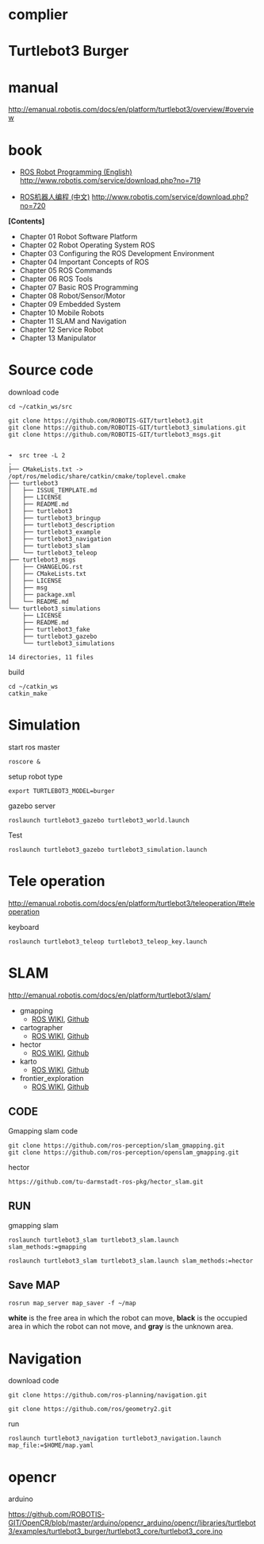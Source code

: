 # complier

# Turtlebot3 Burger



# manual

http://emanual.robotis.com/docs/en/platform/turtlebot3/overview/#overview



# book

- [ROS Robot Programming (English)](http://www.robotis.com/service/download.php?no=719)
http://www.robotis.com/service/download.php?no=719

- [ROS机器人编程 (中文)](http://www.robotis.com/service/download.php?no=720)
http://www.robotis.com/service/download.php?no=720



**[Contents]**

- Chapter 01 Robot Software Platform
- Chapter 02 Robot Operating System ROS
- Chapter 03 Configuring the ROS Development Environment
- Chapter 04 Important Concepts of ROS
- Chapter 05 ROS Commands
- Chapter 06 ROS Tools
- Chapter 07 Basic ROS Programming
- Chapter 08 Robot/Sensor/Motor
- Chapter 09 Embedded System
- Chapter 10 Mobile Robots
- Chapter 11 SLAM and Navigation
- Chapter 12 Service Robot
- Chapter 13 Manipulator





# Source code



download code

```
cd ~/catkin_ws/src

git clone https://github.com/ROBOTIS-GIT/turtlebot3.git
git clone https://github.com/ROBOTIS-GIT/turtlebot3_simulations.git
git clone https://github.com/ROBOTIS-GIT/turtlebot3_msgs.git
```



```

➜  src tree -L 2
.
├── CMakeLists.txt -> /opt/ros/melodic/share/catkin/cmake/toplevel.cmake
├── turtlebot3
│   ├── ISSUE_TEMPLATE.md
│   ├── LICENSE
│   ├── README.md
│   ├── turtlebot3
│   ├── turtlebot3_bringup
│   ├── turtlebot3_description
│   ├── turtlebot3_example
│   ├── turtlebot3_navigation
│   ├── turtlebot3_slam
│   └── turtlebot3_teleop
├── turtlebot3_msgs
│   ├── CHANGELOG.rst
│   ├── CMakeLists.txt
│   ├── LICENSE
│   ├── msg
│   ├── package.xml
│   └── README.md
└── turtlebot3_simulations
    ├── LICENSE
    ├── README.md
    ├── turtlebot3_fake
    ├── turtlebot3_gazebo
    └── turtlebot3_simulations

14 directories, 11 files
```



build

```
cd ~/catkin_ws
catkin_make
```



# Simulation

start ros master

```
roscore &
```



setup robot type

```
export TURTLEBOT3_MODEL=burger
```



gazebo server

```
roslaunch turtlebot3_gazebo turtlebot3_world.launch
```



Test

```
roslaunch turtlebot3_gazebo turtlebot3_simulation.launch
```



# Tele operation

http://emanual.robotis.com/docs/en/platform/turtlebot3/teleoperation/#teleoperation



keyboard

```
roslaunch turtlebot3_teleop turtlebot3_teleop_key.launch
```





# SLAM

http://emanual.robotis.com/docs/en/platform/turtlebot3/slam/



- gmapping
  - [ROS WIKI](http://wiki.ros.org/gmapping), [Github](https://github.com/ros-perception/slam_gmapping)
- cartographer
  - [ROS WIKI](http://wiki.ros.org/cartographer), [Github](https://github.com/googlecartographer/cartographer)
- hector
  - [ROS WIKI](http://wiki.ros.org/hector_slam), [Github](https://github.com/tu-darmstadt-ros-pkg/hector_slam)
- karto
  - [ROS WIKI](http://wiki.ros.org/slam_karto), [Github](https://github.com/ros-perception/slam_karto)
- frontier_exploration
  - [ROS WIKI](http://wiki.ros.org/frontier_exploration), [Github](https://github.com/paulbovbel/frontier_exploration)



## CODE

Gmapping slam code 

```
git clone https://github.com/ros-perception/slam_gmapping.git
git clone https://github.com/ros-perception/openslam_gmapping.git
```



hector

```
https://github.com/tu-darmstadt-ros-pkg/hector_slam.git
```





## RUN

gmapping slam

```
roslaunch turtlebot3_slam turtlebot3_slam.launch slam_methods:=gmapping
```



```
roslaunch turtlebot3_slam turtlebot3_slam.launch slam_methods:=hector 
```



## Save MAP



```
rosrun map_server map_saver -f ~/map
```



**white** is the free area in which the robot can move, **black** is the occupied area in which the robot can not move, and **gray** is the unknown area.



# Navigation

download code

```
git clone https://github.com/ros-planning/navigation.git
```



```
git clone https://github.com/ros/geometry2.git 
```



run

```
roslaunch turtlebot3_navigation turtlebot3_navigation.launch map_file:=$HOME/map.yaml

```





# opencr



arduino



https://github.com/ROBOTIS-GIT/OpenCR/blob/master/arduino/opencr_arduino/opencr/libraries/turtlebot3/examples/turtlebot3_burger/turtlebot3_core/turtlebot3_core.ino

